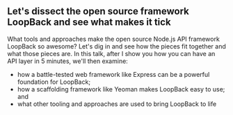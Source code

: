 Let's dissect the open source framework LoopBack and see what makes it tick
---
What tools and approaches make the open source Node.js API framework LoopBack so awesome? Let's dig in and see how the pieces fit together and what those pieces are.
In this talk, after I show you how you can have an API layer in 5 minutes, we'll then examine:
- how a battle-tested web framework like Express can be a powerful foundation for LoopBack;
- how a scaffolding framework like Yeoman makes LoopBack easy to use; and
- what other tooling and approaches are used to bring LoopBack to life


